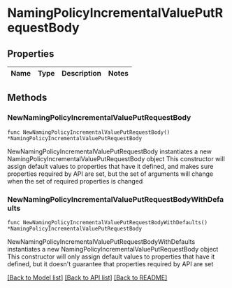 # NamingPolicyIncrementalValuePutRequestBody

## Properties

Name | Type | Description | Notes
------------ | ------------- | ------------- | -------------

## Methods

### NewNamingPolicyIncrementalValuePutRequestBody

`func NewNamingPolicyIncrementalValuePutRequestBody() *NamingPolicyIncrementalValuePutRequestBody`

NewNamingPolicyIncrementalValuePutRequestBody instantiates a new NamingPolicyIncrementalValuePutRequestBody object
This constructor will assign default values to properties that have it defined,
and makes sure properties required by API are set, but the set of arguments
will change when the set of required properties is changed

### NewNamingPolicyIncrementalValuePutRequestBodyWithDefaults

`func NewNamingPolicyIncrementalValuePutRequestBodyWithDefaults() *NamingPolicyIncrementalValuePutRequestBody`

NewNamingPolicyIncrementalValuePutRequestBodyWithDefaults instantiates a new NamingPolicyIncrementalValuePutRequestBody object
This constructor will only assign default values to properties that have it defined,
but it doesn't guarantee that properties required by API are set


[[Back to Model list]](../README.md#documentation-for-models) [[Back to API list]](../README.md#documentation-for-api-endpoints) [[Back to README]](../README.md)


